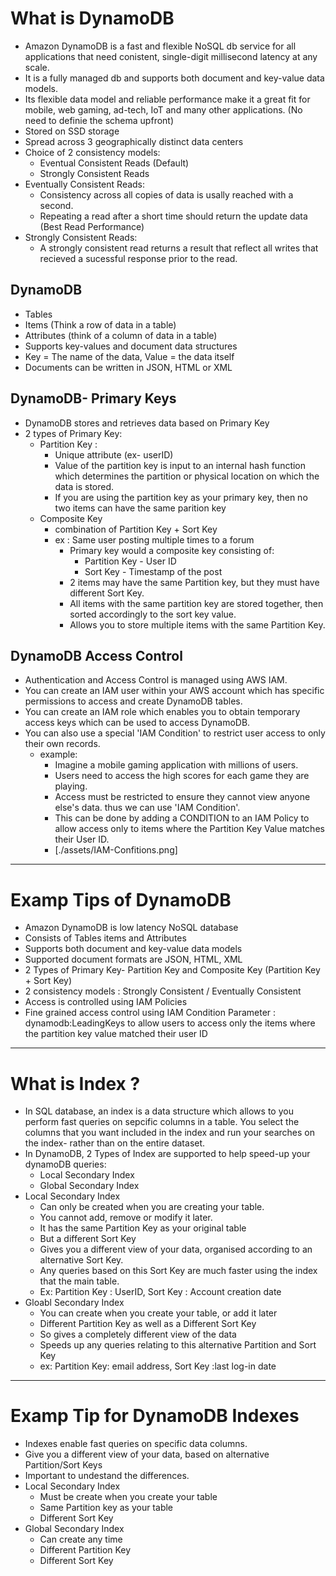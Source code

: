 # What is DynamoDB

- Amazon DynamoDB is a fast and flexible NoSQL db service for all applications that need conistent, single-digit millisecond latency at any scale.
- It is a fully managed db and supports both document and key-value data models.
- Its flexible data model and reliable performance make it a great fit for mobile, web gaming, ad-tech, IoT and many other applications. (No need to definie the schema upfront)
- Stored on SSD storage
- Spread across 3 geographically distinct data centers
- Choice of 2 consistency models:
  - Eventual Consistent Reads (Default)
  - Strongly Consistent Reads
- Eventually Consistent Reads:
  - Consistency across all copies of data is usally reached with a second.
  - Repeating a read after a short time should return the update data (Best Read Performance)
- Strongly Consistent Reads:
  - A strongly consistent read returns a result that reflect all writes that recieved a sucessful response prior to the read.

## DynamoDB

- Tables
- Items (Think a row of data in a table)
- Attributes (think of a column of data in a table)
- Supports key-values and document data structures
- Key = The name of the data, Value = the data itself
- Documents can be written in JSON, HTML or XML

## DynamoDB- Primary Keys

- DynamoDB stores and retrieves data based on Primary Key
- 2 types of Primary Key:
  - Partition Key :
    - Unique attribute (ex- userID)
    - Value of the partition key is input to an internal hash function which determines the partition or physical location on which the data is stored.
    - If you are using the partition key as your primary key, then no two items can have the same parition key
  - Composite Key
    - combination of Partition Key + Sort Key
    - ex : Same user posting multiple times to a forum
      - Primary key would a composite key consisting of:
        - Partition Key - User ID
        - Sort Key - Timestamp of the post
      - 2 items may have the same Partition key, but they must have different Sort Key.
      - All items with the same partition key are stored together, then sorted accordingly to the sort key value.
      - Allows you to store multiple items with the same Partition Key.

## DynamoDB Access Control

- Authentication and Access Control is managed using AWS IAM.
- You can create an IAM user within your AWS account which has specific permissions to access and create DynamoDB tables.
- You can create an IAM role which enables you to obtain temporary access keys which can be used to access DynamoDB.
- You can also use a special 'IAM Condition' to restrict user access to only their own records.
  - example:
    - Imagine a mobile gaming application with millions of users.
    - Users need to access the high scores for each game they are playing.
    - Access must be restricted to ensure they cannot view anyone else's data. thus we can use 'IAM Condition'.
    - This can be done by adding a CONDITION to an IAM Policy to allow access only to items where the Partition Key Value matches their User ID.
    - [./assets/IAM-Confitions.png]

---

# Examp Tips of DynamoDB

- Amazon DynamoDB is low latency NoSQL database
- Consists of Tables items and Attributes
- Supports both document and key-value data models
- Supported document formats are JSON, HTML, XML
- 2 Types of Primary Key- Partition Key and Composite Key (Partition Key + Sort Key)
- 2 consistency models : Strongly Consistent / Eventually Consistent
- Access is controlled using IAM Policies
- Fine grained access control using IAM Condition Parameter : dynamodb:LeadingKeys to allow users to access only the items where the partition key value matched their user ID

---

# What is Index ?

- In SQL database, an index is a data structure which allows to you perform fast queries on sepcific columns in a table. You select the columns that you want included in the index and run your searches on the index- rather than on the entire dataset.
- In DynamoDB, 2 Types of Index are supported to help speed-up your dynamoDB queries:
  - Local Secondary Index
  - Global Secondary Index
- Local Secondary Index
  - Can only be created when you are creating your table.
  - You cannot add, remove or modify it later.
  - It has the same Partition Key as your original table
  - But a different Sort Key
  - Gives you a different view of your data, organised according to an alternative Sort Key.
  - Any queries based on this Sort Key are much faster using the index that the main table.
  - Ex: Partition Key : UserID, Sort Key : Account creation date
- Gloabl Secondary Index
  - You can create when you create your table, or add it later
  - Different Partition Key as well as a Different Sort Key
  - So gives a completely different view of the data
  - Speeds up any queries relating to this alternative Partition and Sort Key
  - ex: Partition Key: email address, Sort Key :last log-in date

---

# Examp Tip for DynamoDB Indexes

- Indexes enable fast queries on specific data columns.
- Give you a different view of your data, based on alternative Partition/Sort Keys
- Important to undestand the differences.
- Local Secondary Index
  - Must be create when you create your table
  - Same Partition key as your table
  - Different Sort Key
- Global Secondary Index
  - Can create any time
  - Different Partition Key
  - Different Sort Key
